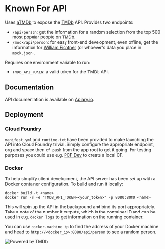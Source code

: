 # Known For API

Uses [aTMDb] to expose the [TMDb] API. Provides two endpoints:

 - `/api/person`: get the information for a random selection from the top 500
   most popular people on TMDb.
 - `/mock/api/person`: for easy front-end development, even offline, get the
   information for [William Fichtner][WF] (or whoever's data you place in
   `mock.json`).

Requires one environment variable to run:

  - `TMDB_API_TOKEN`: a valid token for the TMDb API.

## Documentation

API documentation is available on [Apiary.io].

## Deployment

### Cloud Foundry

`manifest.yml` and `runtime.txt` have been provided to make launching the API
into Cloud Foundry trivial. Simply configure the appropriate endpoint, org and
space then `cf push` from the app root to get it going. For testing purposes you 
could use e.g. [PCF Dev] to create a local CF.

### Docker

To help simplify client development, the API server has been set up with a
Docker container configuration. To build and run it locally:

    docker build -t <name> .
    docker run -d -e "TMDB_API_TOKEN=<your_token>" -p 8080:8080 <name>

This will spin up the API in the background and bind its port appropriately.
Take a note of the number it outputs, which is the container ID and can be used
in e.g. `docker logs` to get information on the running container.

You can use `docker-machine ip` to find the address of your Docker machine and 
head to `http://<docker_ip>:8080/api/person` to see a random person.

![Powered by TMDb][TMDb logo]

  [Apiary.io]: http://docs.knownfor.apiary.io
  [aTMDb]: https://pythonhosted.org/atmdb/
  [TMDb]: https://www.themoviedb.org/
  [TMDb logo]: https://assets.tmdb.org/images/logos/var_2_0_PoweredByTMDB_Blk_Bree.png
  [PCF Dev]: https://docs.pivotal.io/pcf-dev/
  [WF]: https://www.themoviedb.org/person/886
